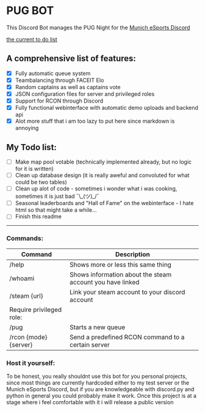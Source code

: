 # PUG BOT
This Discord Bot manages the PUG Night for the [Munich eSports Discord](https://discord.com/invite/muc)

[the current to do list](todo.md)



## A comprehensive list of features:

- [x] Fully automatic queue system
- [x] Teambalancing through FACEIT Elo
- [x] Random captains as well as captains vote
- [x] JSON configuration files for server and privileged roles
- [x] Support for RCON through Discord
- [x] Fully functional webinterface with automatic demo uploads and backend api
- [x] Alot more stuff that i am too lazy to put here since markdown is annoying

## My Todo list:
- [ ] Make map pool votable (technically implemented already, but no logic for it is written)
- [ ] Clean up database design (it is really aweful and convoluted for what could be two tables)
- [ ] Clean up alot of code - sometimes i wonder what i was cooking, sometimes it is just bad ¯\\\_(ツ)_/¯
- [ ] Seasonal leaderboards and "Hall of Fame" on the webinterface - I hate html so that might take a while...
- [ ] Finish this readme
---
### Commands:
|Command|Description|
|-------|-----------|
|/help|Shows more or less this same thing|
|/whoami|Shows information about the steam account you have linked|
|/steam {url}|Link your steam account to your discord account|
|Require privileged role:||
|/pug|Starts a new queue|
|/rcon {mode} {server}|Send a predefined RCON command to a certain server|

### Host it yourself:
To be honest, you really shouldnt use this bot for you personal projects, since most things are currently hardcoded either to my test server or the Munich eSports Discord,
but if you are knowledgeable with discord.py and python in general you could probably make it work.
Once this project is at a stage where i feel comfortable with it i will release a public version